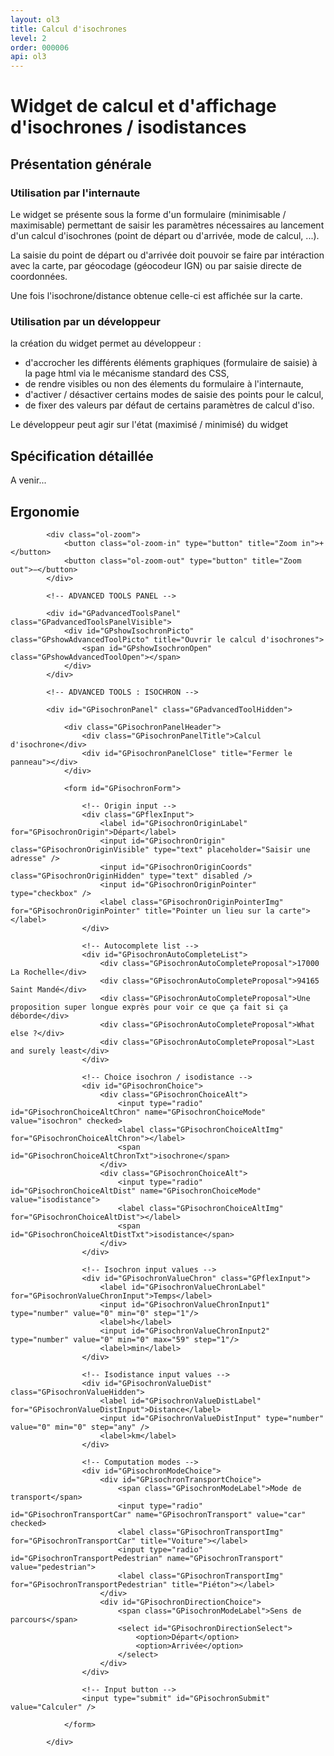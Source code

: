 ```yaml
---
layout: ol3
title: Calcul d'isochrones
level: 2
order: 000006
api: ol3
---
```


# Widget de calcul et d'affichage d'isochrones / isodistances

## Présentation générale

### Utilisation par l'internaute

Le widget se présente sous la forme d'un formulaire (minimisable / maximisable) permettant de saisir les paramètres nécessaires au lancement d'un calcul d'isochrones (point de départ ou d'arrivée, mode de calcul, ...).

La saisie du point de départ ou d'arrivée doit pouvoir se faire par intéraction avec la carte, par géocodage (géocodeur IGN) ou par saisie directe de coordonnées.

Une fois l'isochrone/distance obtenue celle-ci est affichée sur la carte.

### Utilisation par un développeur

la création du widget permet au développeur :

* d'accrocher les différents éléments graphiques (formulaire de saisie) à la page html via le mécanisme standard des CSS,
* de rendre visibles ou non des élements du formulaire à l'internaute,
* d'activer / désactiver certains modes de saisie des points pour le calcul,
* de fixer des valeurs par défaut de certains paramètres de calcul d'iso.

Le développeur peut agir sur l'état (maximisé / minimisé) du widget

## Spécification détaillée

A venir...

## Ergonomie
    

<div id="viewerDiv">
            
            <div class="ol-zoom">
                <button class="ol-zoom-in" type="button" title="Zoom in">+</button>
                <button class="ol-zoom-out" type="button" title="Zoom out">−</button>
            </div>
            
            <!-- ADVANCED TOOLS PANEL -->
            
            <div id="GPadvancedToolsPanel" class="GPadvancedToolsPanelVisible">
                <div id="GPshowIsochronPicto" class="GPshowAdvancedToolPicto" title="Ouvrir le calcul d'isochrones">
                    <span id="GPshowIsochronOpen" class="GPshowAdvancedToolOpen"></span>
                </div>
            </div>
            
            <!-- ADVANCED TOOLS : ISOCHRON -->
            
            <div id="GPisochronPanel" class="GPadvancedToolHidden">
            
                <div class="GPisochronPanelHeader">
                    <div class="GPisochronPanelTitle">Calcul d'isochrone</div>
                    <div id="GPisochronPanelClose" title="Fermer le panneau"></div>
                </div>
                
                <form id="GPisochronForm">
                    
                    <!-- Origin input -->
                    <div class="GPflexInput">
                        <label id="GPisochronOriginLabel" for="GPisochronOrigin">Départ</label>
                        <input id="GPisochronOrigin" class="GPisochronOriginVisible" type="text" placeholder="Saisir une adresse" />
                        <input id="GPisochronOriginCoords" class="GPisochronOriginHidden" type="text" disabled />
                        <input id="GPisochronOriginPointer" type="checkbox" />
                        <label class="GPisochronOriginPointerImg" for="GPisochronOriginPointer" title="Pointer un lieu sur la carte"></label>
                    </div>
                    
                    <!-- Autocomplete list -->
                    <div id="GPisochronAutoCompleteList">
                        <div class="GPisochronAutoCompleteProposal">17000 La Rochelle</div>
                        <div class="GPisochronAutoCompleteProposal">94165 Saint Mandé</div>
                        <div class="GPisochronAutoCompleteProposal">Une proposition super longue exprès pour voir ce que ça fait si ça déborde</div>
                        <div class="GPisochronAutoCompleteProposal">What else ?</div>
                        <div class="GPisochronAutoCompleteProposal">Last and surely least</div>
                    </div>
                    
                    <!-- Choice isochron / isodistance -->
                    <div id="GPisochronChoice">
                        <div class="GPisochronChoiceAlt">
                            <input type="radio" id="GPisochronChoiceAltChron" name="GPisochronChoiceMode" value="isochron" checked>
                            <label class="GPisochronChoiceAltImg" for="GPisochronChoiceAltChron"></label>
                            <span id="GPisochronChoiceAltChronTxt">isochrone</span>
                        </div>
                        <div class="GPisochronChoiceAlt">
                            <input type="radio" id="GPisochronChoiceAltDist" name="GPisochronChoiceMode" value="isodistance">
                            <label class="GPisochronChoiceAltImg" for="GPisochronChoiceAltDist"></label>
                            <span id="GPisochronChoiceAltDistTxt">isodistance</span>
                        </div>
                    </div>
                    
                    <!-- Isochron input values -->
                    <div id="GPisochronValueChron" class="GPflexInput">
                        <label id="GPisochronValueChronLabel" for="GPisochronValueChronInput">Temps</label>
                        <input id="GPisochronValueChronInput1" type="number" value="0" min="0" step="1"/>
                        <label>h</label>
                        <input id="GPisochronValueChronInput2" type="number" value="0" min="0" max="59" step="1"/>
                        <label>min</label>
                    </div>
                    
                    <!-- Isodistance input values -->
                    <div id="GPisochronValueDist" class="GPisochronValueHidden">
                        <label id="GPisochronValueDistLabel" for="GPisochronValueDistInput">Distance</label>
                        <input id="GPisochronValueDistInput" type="number" value="0" min="0" step="any" />
                        <label>km</label>
                    </div>
                    
                    <!-- Computation modes -->
                    <div id="GPisochronModeChoice">
                        <div id="GPisochronTransportChoice">
                            <span class="GPisochronModeLabel">Mode de transport</span>
                            <input type="radio" id="GPisochronTransportCar" name="GPisochronTransport" value="car" checked>
                            <label class="GPisochronTransportImg" for="GPisochronTransportCar" title="Voiture"></label>
                            <input type="radio" id="GPisochronTransportPedestrian" name="GPisochronTransport" value="pedestrian">
                            <label class="GPisochronTransportImg" for="GPisochronTransportPedestrian" title="Piéton"></label>
                        </div>
                        <div id="GPisochronDirectionChoice">
                            <span class="GPisochronModeLabel">Sens de parcours</span>
                            <select id="GPisochronDirectionSelect">
                                <option>Départ</option>
                                <option>Arrivée</option>
                            </select>
                        </div>
                    </div>
                    
                    <!-- Input button -->
                    <input type="submit" id="GPisochronSubmit" value="Calculer" />
                    
                </form>
                
            </div>
        
</div>
        
